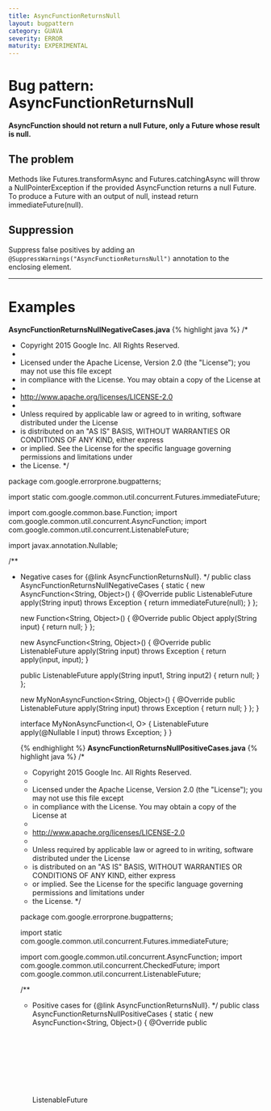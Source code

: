 ```yaml
---
title: AsyncFunctionReturnsNull
layout: bugpattern
category: GUAVA
severity: ERROR
maturity: EXPERIMENTAL
---
```


# Bug pattern: AsyncFunctionReturnsNull
__AsyncFunction should not return a null Future, only a Future whose result is null.__

## The problem
Methods like Futures.transformAsync and Futures.catchingAsync will throw a NullPointerException if the provided AsyncFunction returns a null Future. To produce a Future with an output of null, instead return immediateFuture(null).

## Suppression
Suppress false positives by adding an `@SuppressWarnings("AsyncFunctionReturnsNull")` annotation to the enclosing element.

----------

# Examples
__AsyncFunctionReturnsNullNegativeCases.java__
{% highlight java %}
/*
 * Copyright 2015 Google Inc. All Rights Reserved.
 *
 * Licensed under the Apache License, Version 2.0 (the "License"); you may not use this file except
 * in compliance with the License. You may obtain a copy of the License at
 *
 * http://www.apache.org/licenses/LICENSE-2.0
 *
 * Unless required by applicable law or agreed to in writing, software distributed under the License
 * is distributed on an "AS IS" BASIS, WITHOUT WARRANTIES OR CONDITIONS OF ANY KIND, either express
 * or implied. See the License for the specific language governing permissions and limitations under
 * the License.
 */

package com.google.errorprone.bugpatterns;

import static com.google.common.util.concurrent.Futures.immediateFuture;

import com.google.common.base.Function;
import com.google.common.util.concurrent.AsyncFunction;
import com.google.common.util.concurrent.ListenableFuture;

import javax.annotation.Nullable;

/**
 * Negative cases for {@link AsyncFunctionReturnsNull}.
 */
public class AsyncFunctionReturnsNullNegativeCases {
  static {
    new AsyncFunction<String, Object>() {
      @Override
      public ListenableFuture<Object> apply(String input) throws Exception {
        return immediateFuture(null);
      }
    };

    new Function<String, Object>() {
      @Override
      public Object apply(String input) {
        return null;
      }
    };

    new AsyncFunction<String, Object>() {
      @Override
      public ListenableFuture<Object> apply(String input) throws Exception {
        return apply(input, input);
      }

      public ListenableFuture<Object> apply(String input1, String input2) {
        return null;
      }
    };

    new MyNonAsyncFunction<String, Object>() {
      @Override
      public ListenableFuture<Object> apply(String input) throws Exception {
        return null;
      }
    };
  }

  interface MyNonAsyncFunction<I, O> {
    ListenableFuture<O> apply(@Nullable I input) throws Exception;
  }
}

{% endhighlight %}
__AsyncFunctionReturnsNullPositiveCases.java__
{% highlight java %}
/*
 * Copyright 2015 Google Inc. All Rights Reserved.
 *
 * Licensed under the Apache License, Version 2.0 (the "License"); you may not use this file except
 * in compliance with the License. You may obtain a copy of the License at
 *
 * http://www.apache.org/licenses/LICENSE-2.0
 *
 * Unless required by applicable law or agreed to in writing, software distributed under the License
 * is distributed on an "AS IS" BASIS, WITHOUT WARRANTIES OR CONDITIONS OF ANY KIND, either express
 * or implied. See the License for the specific language governing permissions and limitations under
 * the License.
 */

package com.google.errorprone.bugpatterns;

import static com.google.common.util.concurrent.Futures.immediateFuture;

import com.google.common.util.concurrent.AsyncFunction;
import com.google.common.util.concurrent.CheckedFuture;
import com.google.common.util.concurrent.ListenableFuture;

/**
 * Positive cases for {@link AsyncFunctionReturnsNull}.
 */
public class AsyncFunctionReturnsNullPositiveCases {
  static {
    new AsyncFunction<String, Object>() {
      @Override
      public ListenableFuture<Object> apply(String input) throws Exception {
        // BUG: Diagnostic contains: immediateFuture(null)
        return null;
      }
    };

    new AsyncFunction<Object, String>() {
      @Override
      public ListenableFuture<String> apply(Object o) {
        if (o instanceof String) {
          return immediateFuture((String) o);
        }
        // BUG: Diagnostic contains: immediateFuture(null)
        return null;
      }
    };

    new AsyncFunction<Object, String>() {
      @Override
      public CheckedFuture<String, Exception> apply(Object o) {
        // BUG: Diagnostic contains: immediateFuture(null)
        return null;
      }
    };

    new MyAsyncFunction() {
      @Override
      public CheckedFuture<String, Exception> apply(Object o) {
        // BUG: Diagnostic contains: immediateFuture(null)
        return null;
      }
    };
  }

  static class MyAsyncFunction implements AsyncFunction<Object, String> {
    @Override
    public ListenableFuture<String> apply(Object input) throws Exception {
      return immediateFuture(input.toString());
    }
  }
}

{% endhighlight %}
